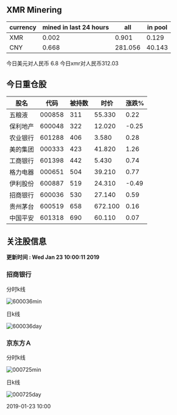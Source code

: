 ## XMR Minering

|currency|mined in last 24 hours|all|in pool|
|---|---|---|---|
|XMR|0.002|0.901|0.129|
|CNY|0.668|281.056|40.143|

今日美元对人民币 6.8	今日xmr对人民币312.03


## 今日重仓股 

|股名|代码|被持数|时价|涨跌%|
|---|---|---|---|---|
|五粮液|000858|311|55.330|0.22|
|保利地产|600048|322|12.020|-0.25|
|农业银行|601288|406|3.580|0.28|
|美的集团|000333|423|41.820|1.26|
|工商银行|601398|442|5.430|0.74|
|格力电器|000651|504|39.210|0.77|
|伊利股份|600887|519|24.310|-0.49|
|招商银行|600036|530|27.140|0.59|
|贵州茅台|600519|658|672.100|0.16|
|中国平安|601318|690|60.110|0.07|

## 关注股信息
**更新时间 : Wed Jan 23 10:00:11 2019**
### 招商银行 
分时k线

![600036min](http://image.sinajs.cn/newchart/min/n/sh600036.gif)

日k线

![600036day](http://image.sinajs.cn/newchart/daily/n/sh600036.gif)

### 京东方Ａ 
分时k线

![000725min](http://image.sinajs.cn/newchart/min/n/sz000725.gif)

日k线

![000725day](http://image.sinajs.cn/newchart/daily/n/sz000725.gif)

2019-01-23 10:00